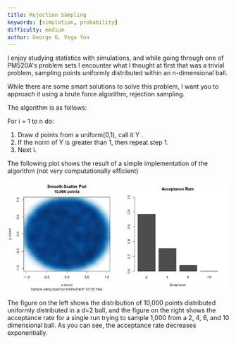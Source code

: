 ```yaml
---
title: Rejection Sampling
keywords: [simulation, probability]
difficulty: medium
author: George G. Vega Yon
---
```


I enjoy studying statistics with simulations, and while going through one of PM520A's problem sets
I encounter what I thought at first that was a trivial problem, sampling points uniformly distributed
within an n-dimensional ball.

While there are some smart solutions to solve this problem, I want you to approach
it using a brute force algorithm, rejection sampling.

The algorithm is as follows:

For i = 1 to n do:

1. Draw d points from a uniform(0,1), call it Y .
2. If the norm of Y is greater than 1, then repeat step 1.
3. Next i.

The following plot shows the result of a simple implementation of the algorithm (not very computationally efficient)

![](rejection.png)

The figure on the left shows the distribution of 10,000 points distributed uniformly distributed in a d=2 ball, and the figure on the right shows the acceptance rate for a single run trying to sample 1,000 from a 2, 4, 6, and 10 dimensional ball. As you can see, the acceptance rate decreases exponentially.